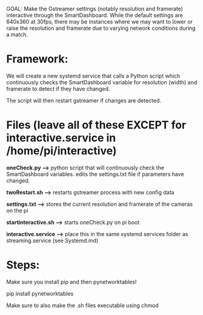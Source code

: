 GOAL: Make the Gstreamer settings (notably resolution and framerate) interactive through the SmartDashboard. While the default settings are 640x360 at 30fps, there may be instances where we may want to lower or raise the resolution and framerate due to varying network conditions during a match.

# Framework:
We will create a new systemd service that calls a Python script which continuously checks the SmartDashboard variable for resolution (width) and framerate to detect if they have changed.

The script will then restart gstreamer if changes are detected.

# Files (leave all of these EXCEPT for interactive.service in /home/pi/interactive)
**oneCheck.py -->** python script that will continuously check the SmartDashboard variables. edits the settings.txt file if parameters have changed.

**twoRestart.sh -->** restarts gstreamer process with new config data

**settings.txt -->** stores the current resolution and framerate of the cameras on the pi

**startinteractive.sh -->** starts oneCheck.py on pi boot

**interactive.service -->** place this in the same systemd services folder as streaming.service (see Systemd.md)

# Steps:
Make sure you install pip and then pynetworktables!

pip install pynetworktables

Make sure to also make the .sh files executable using chmod
